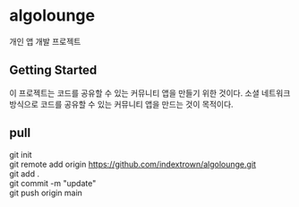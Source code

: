 <!-- # algolounge

A new Flutter project.

## Getting Started

This project is a starting point for a Flutter application.

A few resources to get you started if this is your first Flutter project:

- [Lab: Write your first Flutter app](https://docs.flutter.dev/get-started/codelab)
- [Cookbook: Useful Flutter samples](https://docs.flutter.dev/cookbook)

For help getting started with Flutter development, view the
[online documentation](https://docs.flutter.dev/), which offers tutorials,
samples, guidance on mobile development, and a full API reference. -->

# algolounge
개인 앱 개발 프로젝트

## Getting Started
이 프로젝트는 코드를 공유할 수 있는 커뮤니티 앱을 만들기 위한 것이다.
소셜 네트워크 방식으로 코드를 공유할 수 있는 커뮤니티 앱을 만드는 것이 목적이다. 


## pull
git init  
git remote add origin https://github.com/indextrown/algolounge.git  
git add .  
git commit -m "update"  
git push origin main  
